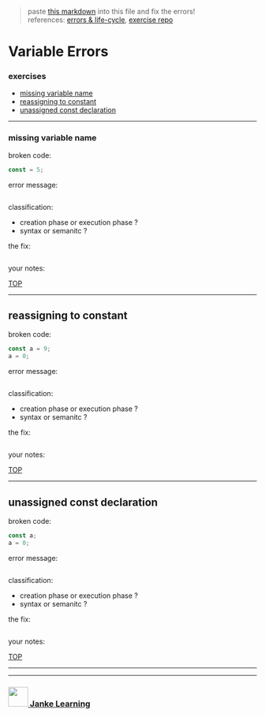 > paste [this markdown](https://raw.githubusercontent.com/janke-learning/error-exercises/master/const.md) into this file and fix the errors!      
> references: [errors & life-cycle](https://github.com/janke-learning/errors-and-life-cycle), [exercise repo](https://github.com/janke-learning/errors)
# Variable Errors


### exercises
* [missing variable name](#missing-variable-name)
* [reassigning to constant](#reassigning-to-constant)
* [unassigned const declaration](#unassigned-const-declaration)

---

### missing variable name

broken code:
```js
const = 5;
```
error message:
```js
```
classification:
* creation phase or execution phase ?
* syntax or semanitc ?

the fix:
```js
```
your notes:

[TOP](#variable-errors)

---


## reassigning to constant

broken code:
```js
const a = 9;
a = 0;
```
error message:
```
```
classification:
* creation phase or execution phase ?
* syntax or semanitc ?

the fix:
```js
```
your notes:

[TOP](#variable-errors)

---


## unassigned const declaration

broken code:
```js
const a;
a = 0;
```
error message:
```
```
classification:
* creation phase or execution phase ?
* syntax or semanitc ?

the fix:
```js
```
your notes:

[TOP](#variable-errors)

___
___
### <a href="http://janke-learning.org" target="_blank"><img src="https://user-images.githubusercontent.com/18554853/50098409-22575780-021c-11e9-99e1-962787adaded.png" width="40" height="40"></img> Janke Learning</a>
